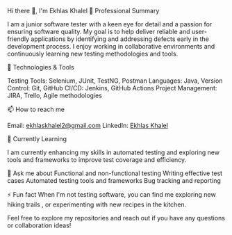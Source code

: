 Hi there 👋, I'm Ekhlas Khalel
💼 Professional Summary

I am a junior software tester with a keen eye for detail and a passion for ensuring software quality. 
My goal is to help deliver reliable and user-friendly applications by identifying and addressing defects early in the development process. 
I enjoy working in collaborative environments and continuously learning new testing methodologies and tools.

🔧 Technologies & Tools

Testing Tools: Selenium, JUnit, TestNG, Postman
Languages: Java, 
Version Control: Git, GitHub
CI/CD: Jenkins, GitHub Actions
Project Management: JIRA, Trello, Agile methodologies


📫 How to reach me

Email: ekhlaskhalel2@gmail.com
LinkedIn: [Ekhlas Khalel](https://www.linkedin.com/in/ekhlas-khalel?utm_source=share&utm_campaign=share_via&utm_content=profile&utm_medium=android_app)

🌱 Currently Learning

I am currently enhancing my skills in automated testing and exploring new tools and frameworks to improve test coverage and efficiency.

💬 Ask me about
Functional and non-functional testing
Writing effective test cases
Automated testing tools and frameworks
Bug tracking and reporting

⚡ Fun fact
When I'm not testing software, you can find me exploring new hiking trails , or experimenting with new recipes in the kitchen.

Feel free to explore my repositories and reach out if you have any questions or collaboration ideas!
